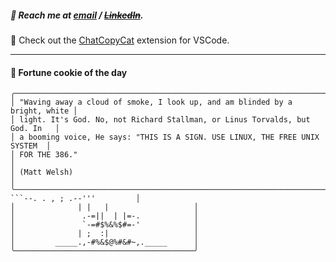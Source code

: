##### :calling: Reach me at **[email](mailto:johannes@stenmark.in)** ***/*** **[~~LinkedIn~~](https://www.linkedin.com/in/johannes-stenmark)**.
:feet: Check out the [ChatCopyCat](https://github.com/jstenmark/ChatCopyCat) extension for VSCode.

---
#### :cookie: Fortune cookie of the day
```smalltalk
╭─────────────────────────────────────────────────────────────────────────────╮
│ "Waving away a cloud of smoke, I look up, and am blinded by a bright, white │
│ light. It's God. No, not Richard Stallman, or Linus Torvalds, but God. In   │
│ a booming voice, He says: "THIS IS A SIGN. USE LINUX, THE FREE UNIX SYSTEM  │
│ FOR THE 386."                                                               │
│ (Matt Welsh)                                                                │
╰─────────────────────────────────────────────────────────────────────────────╯
```--. . , ; .--'''         │
│              | |   |                   │
│               .-=||  | |=-.            │
│               `-=#$%&%$#=-'            │
│              | ;  :|                   │
│         _____.,-#%&$@%#&#~,._____      │
╰────────────────────────────────────────╯
```

